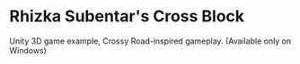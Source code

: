 # Rhizka Subentar's Cross Block
 Unity 3D game example, Crossy Road-inspired gameplay. (Available only on Windows)
